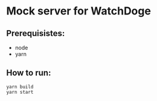 # Mock server for WatchDoge

## Prerequisistes:

- node
- yarn

## How to run:

```
yarn build
yarn start
```
